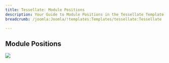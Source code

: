 ```yaml
---
title: Tessellate: Module Positions
description: Your Guide to Module Positions in the Tessellate Template for Joomla
breadcrumb: /joomla:Joomla/!templates:Templates/tessellate:Tessellate

---
```


Module Positions
-----

![][positions]

[positions]: assets/positions.png
